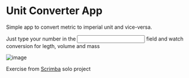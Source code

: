 # Unit Converter App

Simple app to convert metric to imperial unit and vice-versa.

Just type your number in the <input> field and watch conversion for legth, volume and mass

![image](https://github.com/Fvolante/unit_converter/assets/82406872/c2fd2afe-b6a0-4c00-a7d8-fed32fc78167)

Exercise from [Scrimba](https://scrimba.com/) solo project

